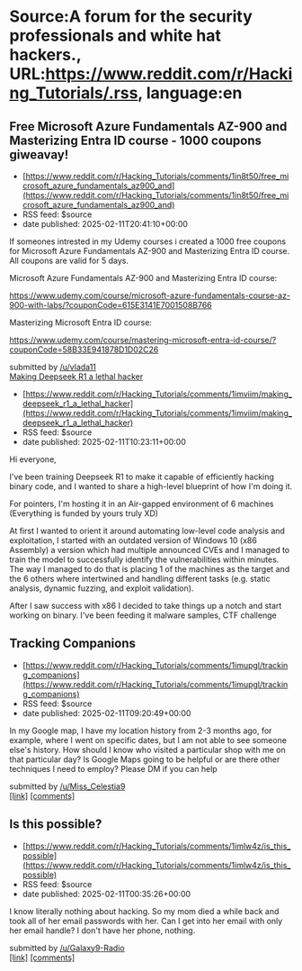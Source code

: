 # Source:A forum for the security professionals and white hat hackers., URL:https://www.reddit.com/r/Hacking_Tutorials/.rss, language:en

## Free Microsoft Azure Fundamentals AZ-900 and Masterizing Entra ID course - 1000 coupons giweavay!
 - [https://www.reddit.com/r/Hacking_Tutorials/comments/1in8t50/free_microsoft_azure_fundamentals_az900_and](https://www.reddit.com/r/Hacking_Tutorials/comments/1in8t50/free_microsoft_azure_fundamentals_az900_and)
 - RSS feed: $source
 - date published: 2025-02-11T20:41:10+00:00

<!-- SC_OFF --><div class="md"><p>If someones intrested in my Udemy courses i created a 1000 free coupons for Microsoft Azure Fundamentals AZ-900 and Masterizing Entra ID course. All coupons are valid for 5 days.</p> <p>Microsoft Azure Fundamentals AZ-900 and Masterizing Entra ID course:</p> <p><a href="https://www.udemy.com/course/microsoft-azure-fundamentals-course-az-900-with-labs/?couponCode=615E3141E7001508B766">https://www.udemy.com/course/microsoft-azure-fundamentals-course-az-900-with-labs/?couponCode=615E3141E7001508B766</a></p> <p>Masterizing Microsoft Entra ID course:</p> <p><a href="https://www.udemy.com/course/mastering-microsoft-entra-id-course/?couponCode=58B33E941878D1D02C26">https://www.udemy.com/course/mastering-microsoft-entra-id-course/?couponCode=58B33E941878D1D02C26</a></p> </div><!-- SC_ON --> &#32; submitted by &#32; <a href="https://www.reddit.com/user/vlada11"> /u/vlada11 </a> <br/> <span><a href="https://www.reddit.com/r/Hacking_Tutorials/comments/1in8t50/f

## Making Deepseek R1 a lethal hacker
 - [https://www.reddit.com/r/Hacking_Tutorials/comments/1imviim/making_deepseek_r1_a_lethal_hacker](https://www.reddit.com/r/Hacking_Tutorials/comments/1imviim/making_deepseek_r1_a_lethal_hacker)
 - RSS feed: $source
 - date published: 2025-02-11T10:23:11+00:00

<!-- SC_OFF --><div class="md"><p>Hi everyone, </p> <p>I&#39;ve been training Deepseek R1 to make it capable of efficiently hacking binary code, and I wanted to share a high-level blueprint of how I&#39;m doing it. </p> <p>For pointers, I&#39;m hosting it in an Air-gapped environment of 6 machines (Everything is funded by yours truly XD)</p> <p>At first I wanted to orient it around automating low-level code analysis and exploitation, I started with an outdated version of Windows 10 (x86 Assembly) a version which had multiple announced CVEs and I managed to train the model to successfully identify the vulnerabilities within minutes. The way I managed to do that is placing 1 of the machines as the target and the 6 others where intertwined and handling different tasks (e.g. static analysis, dynamic fuzzing, and exploit validation). </p> <p>After I saw success with x86 I decided to take things up a notch and start working on binary. I&#39;ve been feeding it malware samples, CTF challenge

## Tracking Companions
 - [https://www.reddit.com/r/Hacking_Tutorials/comments/1imupgl/tracking_companions](https://www.reddit.com/r/Hacking_Tutorials/comments/1imupgl/tracking_companions)
 - RSS feed: $source
 - date published: 2025-02-11T09:20:49+00:00

<!-- SC_OFF --><div class="md"><p>In my Google map, I have my location history from 2-3 months ago, for example, where I went on specific dates, but I am not able to see someone else&#39;s history. How should I know who visited a particular shop with me on that particular day? Is Google Maps going to be helpful or are there other techniques I need to employ? Please DM if you can help</p> </div><!-- SC_ON --> &#32; submitted by &#32; <a href="https://www.reddit.com/user/Miss_Celestia9"> /u/Miss_Celestia9 </a> <br/> <span><a href="https://www.reddit.com/r/Hacking_Tutorials/comments/1imupgl/tracking_companions/">[link]</a></span> &#32; <span><a href="https://www.reddit.com/r/Hacking_Tutorials/comments/1imupgl/tracking_companions/">[comments]</a></span>

## Is this possible?
 - [https://www.reddit.com/r/Hacking_Tutorials/comments/1imlw4z/is_this_possible](https://www.reddit.com/r/Hacking_Tutorials/comments/1imlw4z/is_this_possible)
 - RSS feed: $source
 - date published: 2025-02-11T00:35:26+00:00

<!-- SC_OFF --><div class="md"><p>I know literally nothing about hacking. So my mom died a while back and took all of her email passwords with her. Can I get into her email with only her email handle? I don&#39;t have her phone, nothing.</p> </div><!-- SC_ON --> &#32; submitted by &#32; <a href="https://www.reddit.com/user/Galaxy9-Radio"> /u/Galaxy9-Radio </a> <br/> <span><a href="https://www.reddit.com/r/Hacking_Tutorials/comments/1imlw4z/is_this_possible/">[link]</a></span> &#32; <span><a href="https://www.reddit.com/r/Hacking_Tutorials/comments/1imlw4z/is_this_possible/">[comments]</a></span>

